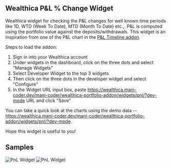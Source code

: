 ## Wealthica P&L % Change Widget

Wealthica widget for checking the P&L changes for well known time periods like 1D, WTD (Week To Date), MTD (Month To Date) etc.,. P&L is computed using the portfolio value against the deposits/withdrawals. This widget is an inspiration from one of the P&L chart in the [P&L Timeline addon](https://github.com/mani-coder/wealthica-addons/tree/master/addon/pnl).

Steps to load the addon:

1. Sign in into your Wealthica account
2. Under widgets in the dashboard, click on the three dots and select "Manage Widgets"
3. Select Developer Widget to the top 3 widgets
4. Then click on the three dots in the developer widget and select "Configure"
5. In the Widget URL input box, paste https://wealthica.mani-coder.dev/mani-coder/wealthica-portfolio-addon/widgets/pnl/?dev-mode URL and click "Save"

You can take a quick look at the charts using the demo data -- https://wealthica.mani-coder.dev/mani-coder/wealthica-portfolio-addon/widgets/pnl/?dev-mode.

Hope this widget is useful to you!

## Samples

![PnL Widget](https://ik.imagekit.io/manicoder/wealthica-portfolio-addon/pnl-widget-1_q9ZHNXGdU.png) 
![PnL Widget](https://ik.imagekit.io/manicoder/wealthica-portfolio-addon/pnl-widget-2_NEbh-d-O6.png)
